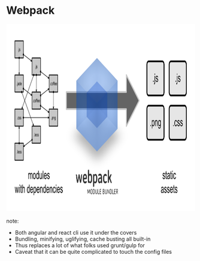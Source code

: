 # Webpack

<img src="img/what-is-webpack.png" style="height: 500px;"/>

note:
- Both angular and react cli use it under the covers
- Bundling, minifying, uglifying, cache busting all built-in
- Thus replaces a lot of what folks used grunt/gulp for
- Caveat that it can be quite complicated to touch the config files
